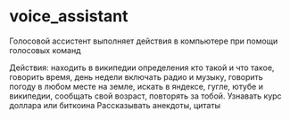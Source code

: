# voice_assistant

Голосовой ассистент выполняет действия в компьютере при помощи голосовых команд

Действия:
находить в википедии определения кто такой и что такое,
говорить время, день недели
включать радио и музыку,
говорить погоду в любом месте на земле,
искать в яндексе, гугле, ютубе и википедии,
сообщать свой возраст, повторять за тобой.
Узнавать курс доллара или биткоина
Рассказывать анекдоты, цитаты
